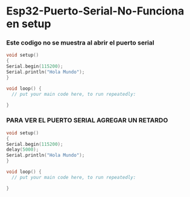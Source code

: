 # Esp32-Puerto-Serial-No-Funciona en setup

### Este codigo no se muestra al abrir el puerto serial
```c++
void setup() 
{
Serial.begin(115200);
Serial.println("Hola Mundo");
}

void loop() {
  // put your main code here, to run repeatedly:

}
```

### PARA VER EL PUERTO SERIAL AGREGAR UN RETARDO
```c++
void setup() 
{
Serial.begin(115200);
delay(5000);
Serial.println("Hola Mundo");
}

void loop() {
  // put your main code here, to run repeatedly:

}
```
